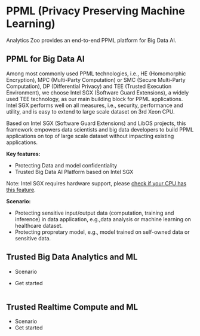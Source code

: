 # PPML (Privacy Preserving Machine Learning)

Analytics Zoo provides an end-to-end PPML platform for Big Data AI.

## PPML for Big Data AI

Among most commonly used PPML technologies, i.e., HE (Homomorphic Encryption), MPC (Multi-Party Computation) or SMC (Secure Multi-Party Computation), DP (Differential Privacy) and TEE (Trusted Execution Environment), we choose Intel SGX (Software Guard Extensions), a widely used TEE technology, as our main building block for PPML applications. Intel SGX performs well on all measures, i.e., security, performance and utility, and is easy to extend to large scale dataset on 3rd Xeon CPU.

Based on Intel SGX (Software Guard Extensions) and LibOS projects, this framework empowers data scientists and big data developers to build PPML applications on top of large scale dataset without impacting existing applications.

**Key features:**

- Protecting Data and model confidentiality
- Trusted Big Data AI Platform based on Intel SGX

Note: Intel SGX requires hardware support, please [check if your CPU has this feature](https://www.intel.com/content/www/us/en/support/articles/000028173/processors/intel-core-processors.html).

**Scenario:**

- Protecting sensitive input/output data (computation, training and inference) in data application, e.g.,data analysis or machine learning on healthcare dataset.
- Protecting propretary model, e.g., model trained on self-owned data or sensitive data.

## Trusted Big Data Analytics and ML

- Scenario

- Get started

```bash
```

## Trusted Realtime Compute and ML

- Scenario
- Get started

```bash
```

